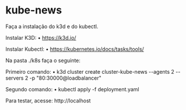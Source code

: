 # kube-news

Faça a instalação do k3d e do kubectl.

Instalar K3D: • https://k3d.io/

Instalar Kubectl: • https://kubernetes.io/docs/tasks/tools/

Na pasta ./k8s faça o seguinte:

Primeiro comando: • k3d cluster create cluster-kube-news --agents 2 --servers 2 -p "80:30000@loadbalancer"

Segundo comando: • kubectl apply -f deployment.yaml

Para testar, acesse: http://localhost
